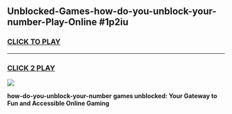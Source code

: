 
## Unblocked-Games-how-do-you-unblock-your-number-Play-Online #1p2iu
<h3>
<a href="https://news.freeplayer.one?title=how-do-you-unblock-your-number&ref=3">CLICK TO PLAY</a></h3>
<hr>

<h3>
<a href="https://news.freeplayer.one?title=how-do-you-unblock-your-number&ref=3">CLICK 2 PLAY</a>
  
</h3>

<a href="https://news.freeplayer.one?title=how-do-you-unblock-your-number&ref=3"><img src="https://clearcache.store/games.png"></a>


**how-do-you-unblock-your-number games unblocked: Your Gateway to Fun and Accessible Online Gaming**
